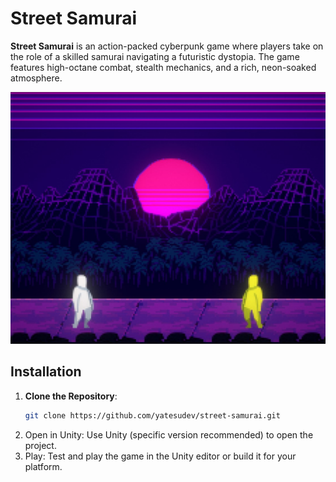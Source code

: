 # Street Samurai

**Street Samurai** is an action-packed cyberpunk game where players take on the role of a skilled samurai navigating a futuristic dystopia. The game features high-octane combat, stealth mechanics, and a rich, neon-soaked atmosphere.

![Screenshot](Screenshot2024-11-24233728.jpeg)

## Installation
1. **Clone the Repository**:
   ```bash
   git clone https://github.com/yatesudev/street-samurai.git
   ```
2. Open in Unity: Use Unity (specific version recommended) to open the project.
3. Play: Test and play the game in the Unity editor or build it for your platform.
